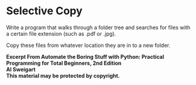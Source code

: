 
# Selective Copy

Write a program that walks through a folder tree and searches for files with a certain file extension (such as .pdf or .jpg). 

Copy these files from whatever location they are in to a new folder.

**Excerpt From Automate the Boring Stuff with Python: Practical Programming for Total Beginners, 2nd Edition  
Al Sweigart  
This material may be protected by copyright.**